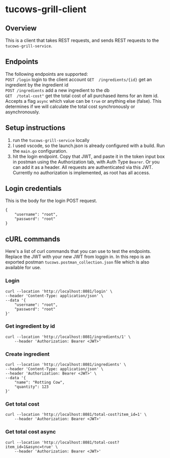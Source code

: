 # tucows-grill-client

## Overview
This is a client that takes REST requests, and sends REST requests to the `tucows-grill-service`. 

## Endpoints
The following endpoints are supported:  
`POST /login`             login to the client account
`GET  /ingredients/{id}`  get an ingredient by the ingredient id  
`POST /ingredients`       add a new ingredient to the db  
`GET  /total-cost"`       get the total cost of all purchased items for an item id. Accepts a flag `async` which value can be `true` or anything else (false). This determines if we will calculate the total cost synchronously or asynchronously.

## Setup instructions
1. run the `tucows-grill-service` locally  
2. I used vscode, so the launch.json is already configured with a build. Run the `main.go` configuration.  
3. hit the login endpoint. Copy that JWT, and paste it in the token input box in postman using the Authorization tab, with Auth Type `Bearer`. Or you can add it as a header. All requests are authenticated via this JWT. Currently no authorization is implemented, as root has all access.

## Login credentials
This is the body for the login POST request.
```
{
    "username": "root",
    "password": "root"
}
```

## cURL commands
Here's a list of curl commands that you can use to test the endpoints. Replace the JWT with your new JWT from loggin in. In this repo is an exported postman `tucows.postman_collection.json` file which is also available for use.  

### Login
```
curl --location 'http://localhost:8081/login' \
--header 'Content-Type: application/json' \
--data '{
    "username": "root",
    "password": "root"
}'
```

### Get ingredient by id
```
curl --location 'http://localhost:8081/ingredients/1' \
    --header 'Authorization: Bearer <JWT>'
```

### Create ingredient
```
curl --location 'http://localhost:8081/ingredients' \
--header 'Content-Type: application/json' \
--header 'Authorization: Bearer <JWT>' \
--data '{
    "name": "Rotting Cow",
    "quantity": 123
}'
```

### Get total cost
```
curl --location 'http://localhost:8081/total-cost?item_id=1' \
    --header 'Authorization: Bearer <JWT>'
```

### Get total cost async
```
curl --location 'http://localhost:8081/total-cost?item_id=1&async=true' \
    --header 'Authorization: Bearer <JWT>'
```
